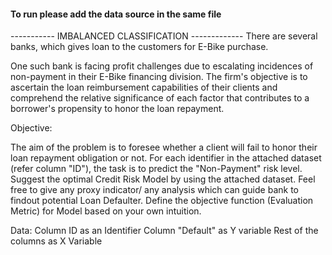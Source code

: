 #### To run please add the data source in the same file

----------- IMBALANCED CLASSIFICATION -------------
There are several banks, which gives loan to the customers for E-Bike purchase.

One such bank is facing profit challenges due to escalating incidences of non-payment in their E-Bike financing division. The firm's objective is to ascertain the loan reimbursement capabilities of their clients and comprehend the relative significance of each factor that contributes to a borrower's propensity to honor the loan repayment.

Objective:

The aim of the problem is to foresee whether a client will fail to honor their loan repayment obligation or not. For each identifier in the attached dataset (refer column "ID"), the task is to predict the "Non-Payment" risk level. Suggest the optimal Credit Risk Model by using the attached dataset. Feel free to give any proxy indicator/ any analysis which can guide bank to findout potential Loan Defaulter. Define the objective function (Evaluation Metric) for Model based on your own intuition.

Data:
Column ID as an Identifier
Column "Default" as Y variable
Rest of the columns as X Variable
